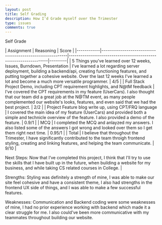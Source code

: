 ```yaml
---
layout: post  
title: Self Grading
description: How I'd Grade myself over the Trimester
type: issues  
comments: true  
---
```


Self Grade

| Assignment       | Reasoning                                               | Score   |
|------------|------------------------------------------------------------|-------------------------------------------------------------------|---------|
| 5 Things you've learned over 12 weeks, Issues, Burndown, Presentation    | I’ve learned a lot regarding server deployment, building a backend/api, creating functioning features, and putting together a cohesive website. Over the last 12 weeks I've learned a lot and become a much more versatile programmer.                       | 4/5    |
| Full Stack Project Demo, including CPT requirement highlights, and N@tM feedback       | I’ve covered the CPT requirements in my feature (UserCars). I also thought that our team did a great job at the N@TM event, as many people complemented our website's looks, features, and even said that we had the best project.          |  2/2   |
| Project Feature blog write up, using CPT/FRQ language  | I covered the main idea of my feature (UserCars) and provided both a simple and technicle overview of the feature. I also provided a demo of the feature.                  | 0.9/1   |
| MCQ      | I completed the MCQ and anlayzed my answers. I also listed some of the answers I got wrong and looked over them so I get them right next time.                               | 0.95/1   |
| Total      | I believe that throughout the Trimester, I have significantly contributed to the team throigh frontend styling, creating and linking features, and helping the team communicate.                               | 9/10   |


Next Steps: Now that I’ve completed this project, I think that I'll try to use the skills that I have built up in the future, when building a website for my business, and while taking CS related courses in College. |

Strengths:
Styling was definitely a strength of mine, I was able to make our site feel cohesive and have a consistent theme, I also had strengths in the frontend UX side of things, and I was able to make a few successful features.

Weaknesses:
Communication and Backend coding were some weaknesses of mine, I had no prior experience working with backend which made it a clear struggle for me. I also could've been more communicative with my teammates throughout building our website.